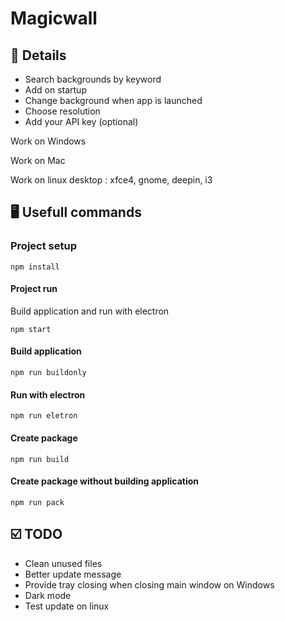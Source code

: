 # Magicwall

## 🔎 Details

* Search backgrounds by keyword
* Add on startup
* Change background when app is launched
* Choose resolution
* Add your API key (optional)

Work on Windows

Work on Mac

Work on linux desktop : xfce4, gnome, deepin, i3

## 🖥️ Usefull commands

### Project setup

```
npm install
```

#### Project run

Build application and run with electron
```
npm start
```

#### Build application

```
npm run buildonly
```

#### Run with electron

```
npm run eletron
```

#### Create package

```
npm run build
```

#### Create package without building application

```
npm run pack
```

## ☑️ TODO

* Clean unused files
* Better update message
* Provide tray closing when closing main window on Windows
* Dark mode
* Test update on linux
